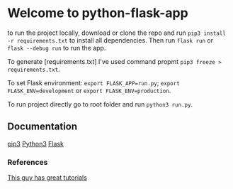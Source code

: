 # Welcome to python-flask-app

to run the project locally, download or clone the repo and run `pip3 install -r requirements.txt` to install all dependencies. Then run `flask run` or `flask --debug run` to run the app.

To generate [requirements.txt] I've used command propmt `pip3 freeze > requirements.txt`.

To set Flask environment: `export FLASK_APP=run.py`; `export FLASK_ENV=development` or `export FLASK_ENV=production`.

To run project directly go to root folder and run `python3 run.py`.

## Documentation

[pip3](https://pypi.org/project/pip/)
[Python3](https://www.python.org/downloads/)
[Flask](https://flask.palletsprojects.com/en/2.0.x/installation/)

### References

[This guy has great tutorials](https://www.youtube.com/results?search_query=julian+nash+flask)